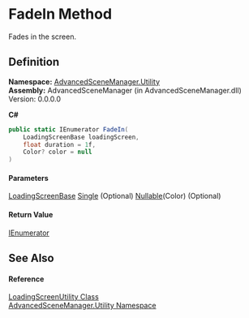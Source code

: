 # FadeIn Method

Fades in the screen.

## Definition

**Namespace:** [AdvancedSceneManager.Utility](N_AdvancedSceneManager_Utility.md)\
**Assembly:** AdvancedSceneManager (in AdvancedSceneManager.dll) Version: 0.0.0.0

**C#**

```c#
public static IEnumerator FadeIn(
	LoadingScreenBase loadingScreen,
	float duration = 1f,
	Color? color = null
)
```

#### Parameters

&#x20; [LoadingScreenBase](T_AdvancedSceneManager_Loading_LoadingScreenBase.md)   [Single](https://learn.microsoft.com/dotnet/api/system.single)  (Optional)   [Nullable](https://learn.microsoft.com/dotnet/api/system.nullable-1)(Color)  (Optional)&#x20;

#### Return Value

[IEnumerator](https://learn.microsoft.com/dotnet/api/system.collections.ienumerator)

## See Also

#### Reference

[LoadingScreenUtility Class](T_AdvancedSceneManager_Utility_LoadingScreenUtility.md)\
[AdvancedSceneManager.Utility Namespace](N_AdvancedSceneManager_Utility.md)
